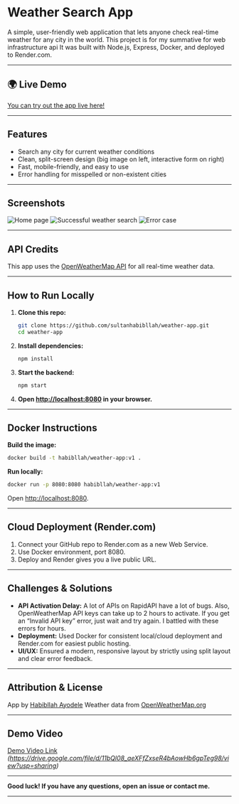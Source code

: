 # **Weather Search App**

A simple, user-friendly web application that lets anyone check real-time weather for any city in the world. This project is for my summative for web infrastructure api
It was built with Node.js, Express, Docker, and deployed to Render.com.

---

## **🌍 Live Demo**

[You can try out the app live here!](https://weather-app-wg61.onrender.com/)

---

## **Features**

* Search any city for current weather conditions
* Clean, split-screen design (big image on left, interactive form on right)
* Fast, mobile-friendly, and easy to use
* Error handling for misspelled or non-existent cities

---

## **Screenshots**

![Home page](./screenshots/home.png)
![Successful weather search](./screenshots/success.png)
![Error case](./screenshots/error.png)

---

## **API Credits**

This app uses the [OpenWeatherMap API](https://openweathermap.org/api) for all real-time weather data.

---

## **How to Run Locally**

1. **Clone this repo:**

   ```sh
   git clone https://github.com/sultanhabibllah/weather-app.git
   cd weather-app
   ```
2. **Install dependencies:**

   ```sh
   npm install
   ```
3. **Start the backend:**

   ```sh
   npm start
   ```
4. **Open [http://localhost:8080](http://localhost:8080) in your browser.**

---

## **Docker Instructions**

**Build the image:**

```sh
docker build -t habibllah/weather-app:v1 .
```

**Run locally:**

```sh
docker run -p 8080:8080 habibllah/weather-app:v1
```

Open [http://localhost:8080](http://localhost:8080).

---

## **Cloud Deployment (Render.com)**

1. Connect your GitHub repo to Render.com as a new Web Service.
2. Use Docker environment, port 8080.
3. Deploy and Render gives you a live public URL.

---

## **Challenges & Solutions**

* **API Activation Delay:** A lot of APIs on RapidAPI have a lot of bugs. Also, OpenWeatherMap API keys can take up to 2 hours to activate. If you get an “Invalid API key” error, just wait and try again. I battled with these errors for hours.
* **Deployment:** Used Docker for consistent local/cloud deployment and Render.com for easiest public hosting.
* **UI/UX:** Ensured a modern, responsive layout by strictly using split layout and clear error feedback.

---

## **Attribution & License**

App by [Habibllah Ayodele](https://github.com/sultanhabibllah)
Weather data from [OpenWeatherMap.org](https://openweathermap.org/)

---

## **Demo Video**

[Demo Video Link](#)
*(https://drive.google.com/file/d/11bQl08_aeXFfZxseR4bAowHb6gpTeg98/view?usp=sharing)*

---

**Good luck! If you have any questions, open an issue or contact me.**

---
